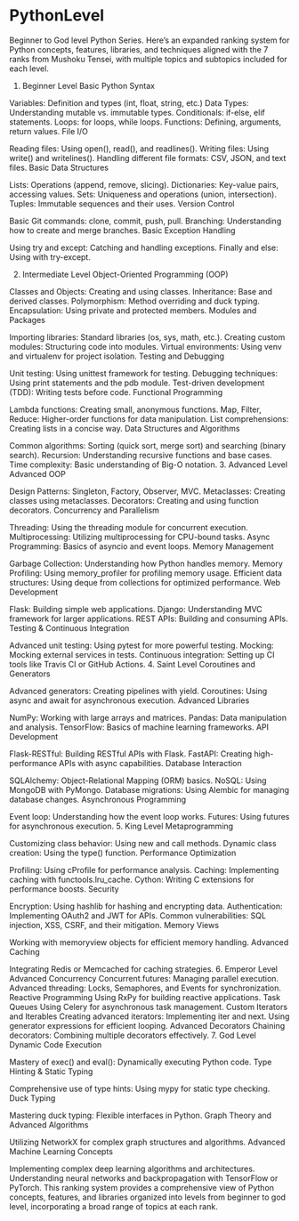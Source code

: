 # PythonLevel
Beginner to God level Python Series.
Here’s an expanded ranking system for Python concepts, features, libraries, and techniques aligned with the 7 ranks from Mushoku Tensei, with multiple topics and subtopics included for each level.

1. Beginner Level
Basic Python Syntax

Variables: Definition and types (int, float, string, etc.)
Data Types: Understanding mutable vs. immutable types.
Conditionals: if-else, elif statements.
Loops: for loops, while loops.
Functions: Defining, arguments, return values.
File I/O

Reading files: Using open(), read(), and readlines().
Writing files: Using write() and writelines().
Handling different file formats: CSV, JSON, and text files.
Basic Data Structures

Lists: Operations (append, remove, slicing).
Dictionaries: Key-value pairs, accessing values.
Sets: Uniqueness and operations (union, intersection).
Tuples: Immutable sequences and their uses.
Version Control

Basic Git commands: clone, commit, push, pull.
Branching: Understanding how to create and merge branches.
Basic Exception Handling

Using try and except: Catching and handling exceptions.
Finally and else: Using with try-except.






2. Intermediate Level
Object-Oriented Programming (OOP)

Classes and Objects: Creating and using classes.
Inheritance: Base and derived classes.
Polymorphism: Method overriding and duck typing.
Encapsulation: Using private and protected members.
Modules and Packages

Importing libraries: Standard libraries (os, sys, math, etc.).
Creating custom modules: Structuring code into modules.
Virtual environments: Using venv and virtualenv for project isolation.
Testing and Debugging

Unit testing: Using unittest framework for testing.
Debugging techniques: Using print statements and the pdb module.
Test-driven development (TDD): Writing tests before code.
Functional Programming

Lambda functions: Creating small, anonymous functions.
Map, Filter, Reduce: Higher-order functions for data manipulation.
List comprehensions: Creating lists in a concise way.
Data Structures and Algorithms

Common algorithms: Sorting (quick sort, merge sort) and searching (binary search).
Recursion: Understanding recursive functions and base cases.
Time complexity: Basic understanding of Big-O notation.
3. Advanced Level
Advanced OOP

Design Patterns: Singleton, Factory, Observer, MVC.
Metaclasses: Creating classes using metaclasses.
Decorators: Creating and using function decorators.
Concurrency and Parallelism

Threading: Using the threading module for concurrent execution.
Multiprocessing: Utilizing multiprocessing for CPU-bound tasks.
Async Programming: Basics of asyncio and event loops.
Memory Management

Garbage Collection: Understanding how Python handles memory.
Memory Profiling: Using memory_profiler for profiling memory usage.
Efficient data structures: Using deque from collections for optimized performance.
Web Development

Flask: Building simple web applications.
Django: Understanding MVC framework for larger applications.
REST APIs: Building and consuming APIs.
Testing & Continuous Integration

Advanced unit testing: Using pytest for more powerful testing.
Mocking: Mocking external services in tests.
Continuous integration: Setting up CI tools like Travis CI or GitHub Actions.
4. Saint Level
Coroutines and Generators

Advanced generators: Creating pipelines with yield.
Coroutines: Using async and await for asynchronous execution.
Advanced Libraries

NumPy: Working with large arrays and matrices.
Pandas: Data manipulation and analysis.
TensorFlow: Basics of machine learning frameworks.
API Development

Flask-RESTful: Building RESTful APIs with Flask.
FastAPI: Creating high-performance APIs with async capabilities.
Database Interaction

SQLAlchemy: Object-Relational Mapping (ORM) basics.
NoSQL: Using MongoDB with PyMongo.
Database migrations: Using Alembic for managing database changes.
Asynchronous Programming

Event loop: Understanding how the event loop works.
Futures: Using futures for asynchronous execution.
5. King Level
Metaprogramming

Customizing class behavior: Using new and call methods.
Dynamic class creation: Using the type() function.
Performance Optimization

Profiling: Using cProfile for performance analysis.
Caching: Implementing caching with functools.lru_cache.
Cython: Writing C extensions for performance boosts.
Security

Encryption: Using hashlib for hashing and encrypting data.
Authentication: Implementing OAuth2 and JWT for APIs.
Common vulnerabilities: SQL injection, XSS, CSRF, and their mitigation.
Memory Views

Working with memoryview objects for efficient memory handling.
Advanced Caching

Integrating Redis or Memcached for caching strategies.
6. Emperor Level
Advanced Concurrency
Concurrent.futures: Managing parallel execution.
Advanced threading: Locks, Semaphores, and Events for synchronization.
Reactive Programming
Using RxPy for building reactive applications.
Task Queues
Using Celery for asynchronous task management.
Custom Iterators and Iterables
Creating advanced iterators: Implementing iter and next.
Using generator expressions for efficient looping.
Advanced Decorators
Chaining decorators: Combining multiple decorators effectively.
7. God Level
Dynamic Code Execution

Mastery of exec() and eval(): Dynamically executing Python code.
Type Hinting & Static Typing

Comprehensive use of type hints: Using mypy for static type checking.
Duck Typing

Mastering duck typing: Flexible interfaces in Python.
Graph Theory and Advanced Algorithms

Utilizing NetworkX for complex graph structures and algorithms.
Advanced Machine Learning Concepts

Implementing complex deep learning algorithms and architectures.
Understanding neural networks and backpropagation with TensorFlow or PyTorch.
This ranking system provides a comprehensive view of Python concepts, features, and libraries organized into levels from beginner to god level, incorporating a broad range of topics at each rank. 
